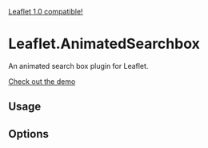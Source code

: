 [Leaflet 1.0 compatible!](https://img.shields.io/badge/Leaflet%201.0-%E2%9C%93-1EB300.svg?style=flat)  
# Leaflet.AnimatedSearchbox

An animated search box plugin for Leaflet.

[Check out the demo](https://luka1199.github.io/Leaflet.AnimatedSearchbox/)

## Usage 

## Options
